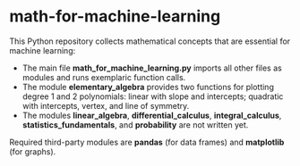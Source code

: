 # math-for-machine-learning

This Python repository collects mathematical concepts that are essential for machine learning:
- The main file **math_for_machine_learning.py** imports all other files as modules and runs exemplaric function calls.
- The module **elementary_algebra** provides two functions for plotting degree 1 and 2 polynomials: linear with slope and intercepts; quadratic with intercepts, vertex, and line of symmetry.
- The modules **linear_algebra**, **differential_calculus**, **integral_calculus**, **statistics_fundamentals**, and **probability** are not written yet.

Required third-party modules are **pandas** (for data frames) and **matplotlib** (for graphs).
